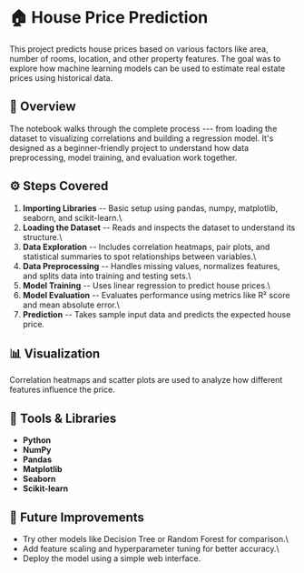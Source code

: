 # 🏠 House Price Prediction

This project predicts house prices based on various factors like area,
number of rooms, location, and other property features. The goal was to
explore how machine learning models can be used to estimate real estate
prices using historical data.

## 📘 Overview

The notebook walks through the complete process --- from loading the
dataset to visualizing correlations and building a regression model.
It's designed as a beginner-friendly project to understand how data
preprocessing, model training, and evaluation work together.

## ⚙️ Steps Covered

1.  **Importing Libraries** -- Basic setup using pandas, numpy,
    matplotlib, seaborn, and scikit-learn.\
2.  **Loading the Dataset** -- Reads and inspects the dataset to
    understand its structure.\
3.  **Data Exploration** -- Includes correlation heatmaps, pair plots,
    and statistical summaries to spot relationships between variables.\
4.  **Data Preprocessing** -- Handles missing values, normalizes
    features, and splits data into training and testing sets.\
5.  **Model Training** -- Uses linear regression to predict house
    prices.\
6.  **Model Evaluation** -- Evaluates performance using metrics like R²
    score and mean absolute error.\
7.  **Prediction** -- Takes sample input data and predicts the expected
    house price.

## 📊 Visualization

Correlation heatmaps and scatter plots are used to analyze how different
features influence the price.

## 🧠 Tools & Libraries

-   **Python**
-   **NumPy**
-   **Pandas**
-   **Matplotlib**
-   **Seaborn**
-   **Scikit-learn**

## 🚀 Future Improvements

-   Try other models like Decision Tree or Random Forest for
    comparison.\
-   Add feature scaling and hyperparameter tuning for better accuracy.\
-   Deploy the model using a simple web interface.
